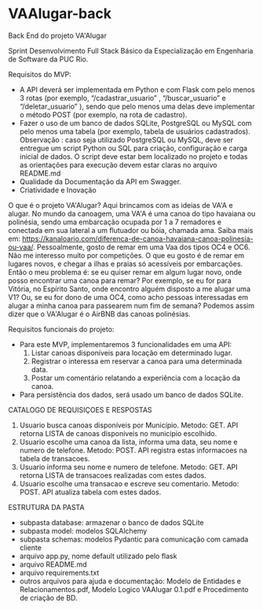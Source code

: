 # VAAlugar-back
Back End do projeto VA'Alugar

Sprint Desenvolvimento Full Stack Básico da Especialização em Engenharia de Software da PUC Rio.

Requisitos do MVP:

- A API deverá ser implementada em Python e com Flask com pelo menos 3 rotas (por exemplo, “/cadastrar_usuario” , “/buscar_usuario” e “/deletar_usuario” ), sendo que pelo menos uma delas deve implementar o método POST (por exemplo, na rota de cadastro).
- Fazer o uso de um banco de dados SQLite, PostgreSQL ou MySQL com pelo menos uma tabela (por exemplo, tabela de usuários cadastrados). Observação : caso seja utilizado PostgreSQL ou MySQL, deve ser entregue um script Python ou SQL para criação, configuração e carga inicial de dados. O script deve estar bem localizado no projeto e todas as orientações para execução devem estar claras no arquivo README.md
- Qualidade da Documentação da API em Swagger.
- Criatividade e Inovação

O que é o projeto VA'Alugar?
  Aqui brincamos com as ideias de VA'A e alugar. 
  No mundo da canoagem, uma VA'A é uma canoa do tipo havaiana ou polinésia, sendo uma embarcação ocupada por 1 a 7 remadores e conectada em sua lateral a um flutuador ou bóia, chamada ama. Saiba mais em: https://kanaloario.com/diferenca-de-canoa-havaiana-canoa-polinesia-ou-vaa/.
  Pessoalmente, gosto de remar em uma Vaa dos tipos OC4 e OC6. Não me interesso muito por competições. O que eu gosto é de remar em lugares novos, e chegar a ilhas e praias só acessíveis por embarcações. Então o meu problema é: se eu quiser remar em algum lugar novo, onde posso encontrar uma canoa para remar? Por exemplo, se eu for para Vitória, no Espírito Santo, onde encontro alguém disposto a me alugar uma V1? Ou, se eu for dono de uma OC4, como acho pessoas interessadas em alugar a minha canoa para passearem num fim de semana?
  Podemos assim dizer que o VA'Alugar é o AirBNB das canoas polinésias.

Requisitos funcionais do projeto:
- Para este MVP, implementaremos 3 funcionalidades em uma API:
  1. Listar canoas disponíveis para locação em determinado lugar.
  2. Registrar o interessa em reservar a canoa para uma determinada data.
  3. Postar um comentário relatando a experiência com a locação da canoa.
- Para persistência dos dados, será usado um banco de dados SQLite. 


CATALOGO DE REQUISIÇOES E RESPOSTAS

1. Usuario busca canoas disponíveis por Município. Metodo: GET. API retorna LISTA de canoas disponiveis no municipio escolhido.
2. Usuario escolhe uma canoa da lista, informa uma data, seu nome e numero de telefone. Metodo: POST. API registra estas informacoes na tabela de transacoes.
3. Usuario informa seu nome e numero de telefone. Metodo: GET. API retorna LISTA de transacoes realizadas com estes dados.
4. Usuario escolhe uma transacao e escreve seu comentario. Metodo: POST. API atualiza tabela com estes dados.

ESTRUTURA DA PASTA
- subpasta database: armazenar o banco de dados SQLite
- subpasta model: modelos SQLAlchemy
- subpasta schemas: modelos Pydantic para comunicação com camada cliente
- arquivo app.py, nome default utilizado pelo flask
- arquivo README.md
- arquivo requirements.txt
- outros arquivos para ajuda e documentação: Modelo de Entidades e Relacionamentos.pdf, Modelo Logico VAAlugar 0.1.pdf e Procedimento de criação de BD.

